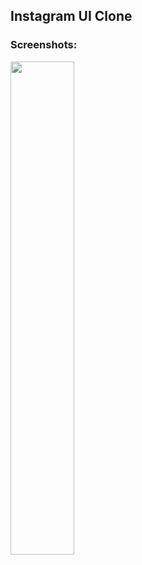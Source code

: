 ## Instagram UI Clone


### Screenshots:
<img src="https://github.com/dean-pearce/UI_Clones/raw/main/Instagram%20UI/screenshots/screenshot_1.png" height=45% width=45%>
